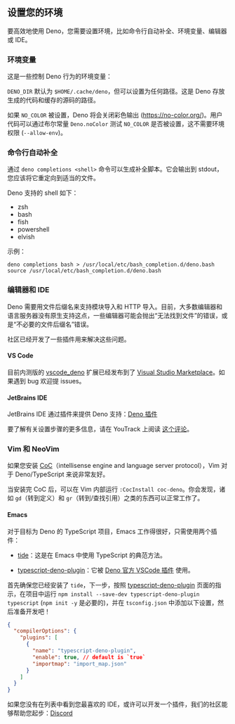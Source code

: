 ## 设置您的环境

要高效地使用 Deno，您需要设置环境，比如命令行自动补全、环境变量、编辑器或 IDE。

### 环境变量

这是一些控制 Deno 行为的环境变量：

`DENO_DIR` 默认为 `$HOME/.cache/deno`，但可以设置为任何路径。这是 Deno 存放生成的代码和缓存的源码的路径。

如果 `NO_COLOR` 被设置，Deno 将会关闭彩色输出 (<https://no-color.org/>)。用户代码可以通过布尔常量 `Deno.noColor` 测试 `NO_COLOR` 是否被设置，这不需要环境权限 (`--allow-env`)。

### 命令行自动补全

通过 `deno completions <shell>` 命令可以生成补全脚本。它会输出到 stdout，您应该将它重定向到适当的文件。

Deno 支持的 shell 如下：

- zsh
- bash
- fish
- powershell
- elvish

示例：

```shell
deno completions bash > /usr/local/etc/bash_completion.d/deno.bash
source /usr/local/etc/bash_completion.d/deno.bash
```

### 编辑器和 IDE

Deno 需要用文件后缀名来支持模块导入和 HTTP 导入。目前，大多数编辑器和语言服务器没有原生支持这点，一些编辑器可能会抛出“无法找到文件”的错误，或是“不必要的文件后缀名”错误。

社区已经开发了一些插件用来解决这些问题。

#### VS Code

目前内测版的 [vscode_deno](https://github.com/denoland/vscode_deno) 扩展已经发布到了 [Visual Studio Marketplace](https://marketplace.visualstudio.com/items?itemName=denoland.vscode-deno)。如果遇到 bug 欢迎提 issues。

#### JetBrains IDE

JetBrains IDE 通过插件来提供 Deno 支持：[Deno 插件](https://plugins.jetbrains.com/plugin/14382-deno)

要了解有关设置步骤的更多信息，请在 YouTrack 上阅读 [这个评论](https://youtrack.jetbrains.com/issue/WEB-41607#focus=streamItem-27-4160152.0-0)。

### Vim 和 NeoVim

如果您安装 [CoC](https://github.com/neoclide/coc.nvim)（intellisense engine and language server protocol），Vim 对于 Deno/TypeScript 来说非常友好。

当安装完 CoC 后，可以在 Vim 内部运行 `:CocInstall coc-deno`。你会发现，诸如 `gd`（转到定义）和 `gr`（转到/查找引用）之类的东西可以正常工作了。

#### Emacs

对于目标为 Deno 的 TypeScript 项目，Emacs 工作得很好，只需使用两个插件：

+ [tide](https://github.com/ananthakumaran/tide)：这是在 Emacs 中使用 TypeScript 的典范方法。

+ [typescript-deno-plugin](https://github.com/justjavac/typescript-deno-plugin)：它被 [Deno 官方 VSCode 插件](https://github.com/denoland/vscode_deno) 使用。

首先确保您已经安装了 `tide`，下一步，按照 [typescript-deno-plugin](https://github.com/justjavac/typescript-deno-plugin) 页面的指示，在项目中运行 `npm install --save-dev typescript-deno-plugin typescript` (`npm init -y` 是必要的)，并在 `tsconfig.json` 中添加以下设置，然后准备开发吧！

```json
{
  "compilerOptions": {
    "plugins": [
      {
        "name": "typescript-deno-plugin",
        "enable": true, // default is `true`
        "importmap": "import_map.json"
      }
    ]
  }
}
```

如果您没有在列表中看到您最喜欢的 IDE，或许可以开发一个插件，我们的社区能够帮助您起步：[Discord](https://discord.gg/TGMHGv6)
